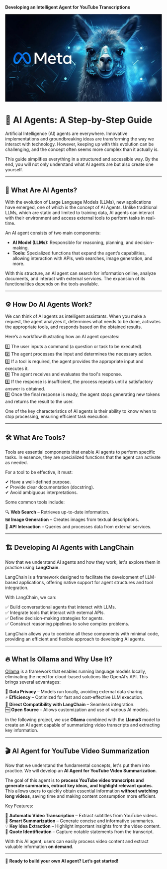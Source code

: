 **Developing an Intelligent Agent for YouTube Transcriptions**


<p align="center">
  <img src="https://github.com/VictorFrancheto/building-youtube-transcript-agent/blob/main/image.jpg">
</p>

# 🤖 AI Agents: A Step-by-Step Guide  

Artificial Intelligence (AI) agents are everywhere. Innovative implementations and groundbreaking ideas are transforming the way we interact with technology. However, keeping up with this evolution can be challenging, and the concept often seems more complex than it actually is.  

This guide simplifies everything in a structured and accessible way. By the end, you will not only understand what AI agents are but also create one yourself.  

---

## 🚀 What Are AI Agents?  

With the evolution of Large Language Models (LLMs), new applications have emerged, one of which is the concept of AI Agents. Unlike traditional LLMs, which are static and limited to training data, AI agents can interact with their environment and access external tools to perform tasks in real-time.  

An AI agent consists of two main components:  

- **AI Model (LLMs):** Responsible for reasoning, planning, and decision-making.  
- **Tools:** Specialized functions that expand the agent’s capabilities, allowing interaction with APIs, web searches, image generation, and more.  

With this structure, an AI agent can search for information online, analyze documents, and interact with external services. The expansion of its functionalities depends on the tools available.  

---

## ⚙️ How Do AI Agents Work?  

We can think of AI agents as intelligent assistants. When you make a request, the agent analyzes it, determines what needs to be done, activates the appropriate tools, and responds based on the obtained results.  

Here’s a workflow illustrating how an AI agent operates:  

1️⃣ The user inputs a command (a question or task to be executed).  
2️⃣ The agent processes the input and determines the necessary action.  
3️⃣ If a tool is required, the agent provides the appropriate input and executes it.  
4️⃣ The agent receives and evaluates the tool's response.  
5️⃣ If the response is insufficient, the process repeats until a satisfactory answer is obtained.  
6️⃣ Once the final response is ready, the agent stops generating new tokens and returns the result to the user.  

One of the key characteristics of AI agents is their ability to know when to stop processing, ensuring efficient task execution.  

---

## 🛠 What Are Tools?  

Tools are essential components that enable AI agents to perform specific tasks. In essence, they are specialized functions that the agent can activate as needed.  

For a tool to be effective, it must:  

✔ Have a well-defined purpose.  
✔ Provide clear documentation (docstring).  
✔ Avoid ambiguous interpretations.  

Some common tools include:  

🔍 **Web Search** – Retrieves up-to-date information.  
🖼 **Image Generation** – Creates images from textual descriptions.  
🔗 **API Interaction** – Queries and processes data from external services.  

---

## 🏗 Developing AI Agents with LangChain  

Now that we understand AI agents and how they work, let's explore them in practice using **LangChain**.  

LangChain is a framework designed to facilitate the development of LLM-based applications, offering native support for agent structures and tool integration.  

With LangChain, we can:  

✅ Build conversational agents that interact with LLMs.  
✅ Integrate tools that interact with external APIs.  
✅ Define decision-making strategies for agents.  
✅ Construct reasoning pipelines to solve complex problems.  

LangChain allows you to combine all these components with minimal code, providing an efficient and flexible approach to developing AI agents.  

---

## 🔥 What Is Ollama and Why Use It?  

[Ollama](https://ollama.ai/) is a framework that enables running language models locally, eliminating the need for cloud-based solutions like OpenAI’s API. This brings several advantages:  

🔐 **Data Privacy** – Models run locally, avoiding external data sharing.  
⚡ **Efficiency** – Optimized for fast and cost-effective LLM execution.  
🔄 **Direct Compatibility with LangChain** – Seamless integration.  
🆓 **Open Source** – Allows customization and use of various AI models.  

In the following project, we use **Ollama** combined with the **Llama3** model to create an AI agent capable of summarizing video transcripts and extracting key information.  

---

## 🎬 AI Agent for YouTube Video Summarization  

Now that we understand the fundamental concepts, let's put them into practice. We will develop an **AI Agent for YouTube Video Summarization**.  

The goal of this agent is to **process YouTube video transcripts and generate summaries, extract key ideas, and highlight relevant quotes**. This allows users to quickly obtain essential information **without watching long videos**, saving time and making content consumption more efficient.  

Key Features:  

🎯 **Automatic Video Transcription** – Extract subtitles from YouTube videos.  
📝 **Smart Summarization** – Generate concise and informative summaries.  
💡 **Key Idea Extraction** – Highlight important insights from the video content.  
📌 **Quote Identification** – Capture notable statements from the transcript.  

With this AI agent, users can easily process video content and extract valuable information **on demand**.  

---

🚀 **Ready to build your own AI agent? Let’s get started!**  

